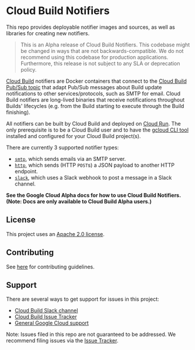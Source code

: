 # Cloud Build Notifiers

This repo provides deployable notifier images and sources, as well as libraries
for creating new notifiers.

> This is an Alpha release of Cloud Build Notifiers.
> This codebase might be changed in ways that are not backwards-compatible.
> We do not recommend using this codebase for production applications.
> Furthermore, this release is not subject to any SLA or deprecation policy.

[Cloud Build](https://cloud.google.com/cloud-build) notifiers are Docker
containers that connect to the
[Cloud Build Pub/Sub topic](https://cloud.google.com/cloud-build/docs/send-build-notifications)
that adapt Pub/Sub messages about Build update notifications to other
services/protocols, such as SMTP for email.
Cloud Build notifiers are long-lived binaries that receive notifications throughout
Builds' lifecycles (e.g. from the Build starting to execute through the Build finishing).

All notifiers can be built by Cloud Build and deployed on
[Cloud Run](https://cloud.google.com/run). The only prerequisite is to be a
Cloud Build user and to have the
[gcloud CLI tool](https://cloud.google.com/sdk/gcloud/) installed and configured
for your Cloud Build project(s).

There are currently 3 supported notifier types:

-   [`smtp`](./smtp/README.md), which sends emails via an SMTP server.
-   [`http`](./http/README.md), which sends (HTTP `POST`s) a JSON payload to
    another HTTP endpoint.
-   [`slack`](./slack/README.md), which uses a Slack webhook to post a message
    in a Slack channel.

**See the Google Cloud Alpha docs for how to use Cloud Build Notifiers.**
**(Note: Docs are only available to Cloud Build Alpha users.)**

## License

This project uses an [Apache 2.0 license](./LICENSE.txt).

## Contributing

See [here](./CONTRIBUTING.md) for contributing guidelines.

## Support

There are several ways to get support for issues in this project:

-   [Cloud Build Slack channel](https://googlecloud-community.slack.com/archives/C4KCRJL4D)
-   [Cloud Build Issue Tracker](https://issuetracker.google.com/issues/new?component=190802&template=1162743)
-   [General Google Cloud support](https://cloud.google.com/cloud-build/docs/getting-support)

Note: Issues filed in this repo are not guaranteed to be addressed.
We recommend filing issues via the [Issue Tracker](https://issuetracker.google.com/issues/new?component=190802&template=1162743).

